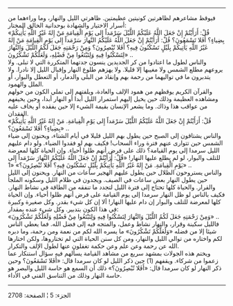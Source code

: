 ------------------------------------------------------------------------

فيوقظ مشاعرهم لظاهرتين كونيتين عظيمتين. ظاهرتي الليل والنهار، وما
وراءهما من أسرار الاختيار والشهادة بوحدانية الخالق المختار:  
«قُلْ: أَرَأَيْتُمْ إِنْ جَعَلَ اللَّهُ عَلَيْكُمُ اللَّيْلَ سَرْمَداً إِلى يَوْمِ الْقِيامَةِ مَنْ إِلهٌ غَيْرُ
اللَّهِ يَأْتِيكُمْ بِضِياءٍ؟ أَفَلا تَسْمَعُونَ؟ قُلْ: أَرَأَيْتُمْ إِنْ جَعَلَ اللَّهُ عَلَيْكُمُ النَّهارَ
سَرْمَداً إِلى يَوْمِ الْقِيامَةِ مَنْ إِلهٌ غَيْرُ اللَّهِ يَأْتِيكُمْ بِلَيْلٍ تَسْكُنُونَ فِيهِ؟ أَفَلا
تُبْصِرُونَ؟ وَمِنْ رَحْمَتِهِ جَعَلَ لَكُمُ اللَّيْلَ وَالنَّهارَ لِتَسْكُنُوا فِيهِ وَلِتَبْتَغُوا مِنْ فَضْلِهِ،
وَلَعَلَّكُمْ تَشْكُرُونَ» ..  
والناس لطول ما اعتادوا من كر الجديدين ينسون جدتهما المتكررة التي لا
تبلى. ولا يروعهم مطلع الشمس ولا مغيبها إلا قليلا. ولا يهزهم طلوع النهار
وإقبال الليل إلا نادرا. ولا يتدبرون ما في تواليهما من رحمة بهم وإنقاذ من
البلى والدمار، أو التعطل والبوار، أو الملل والهمود.  
والقرآن الكريم يوقظهم من همود الإلف والعادة، ويلفتهم إلى تملي الكون من
حولهم ومشاهده العظيمة وذلك حين يخيل إليهم استمرار الليل أبدا أو النهار
أبدا، وحين يخيفهم من عواقب هذا وذاك. وما يشعر الإنسان بقيمة الشيء إلا
حين يفقده أو يخاف عليه الفقدان.  
«قُلْ: أَرَأَيْتُمْ إِنْ جَعَلَ اللَّهُ عَلَيْكُمُ اللَّيْلَ سَرْمَداً إِلى يَوْمِ الْقِيامَةِ. مَنْ إِلهٌ غَيْرُ
اللَّهِ يَأْتِيكُمْ بِضِياءٍ؟ أَفَلا تَسْمَعُونَ؟» ..  
والناس يشتاقون إلى الصبح حين يطول بهم الليل قليلا في أيام الشتاء، ويحنون
إلى ضياء الشمس حين تتوارى عنهم فترة وراء السحاب! فكيف بهم لو فقدوا
الضياء. ولو دام عليهم الليل سرمدا إلى يوم القيامة؟ ذلك على فرض أنهم ظلوا
أحياء. وإن الحياة كلها لمعرضة للتلف والبوار، لو لم يطلع عليها النهار!
«قُلْ: أَرَأَيْتُمْ إِنْ جَعَلَ اللَّهُ عَلَيْكُمُ النَّهارَ سَرْمَداً إِلى يَوْمِ الْقِيامَةِ. مَنْ إِلهٌ غَيْرُ
اللَّهِ يَأْتِيكُمْ بِلَيْلٍ تَسْكُنُونَ فِيهِ؟ أَفَلا تُبْصِرُونَ؟» «1» ..  
والناس يستروحون الظلال حين يطول عليهم الهجير ساعات من النهار. ويحنون إلى
الليل حين يطول النهار بعض ساعات في الصيف. ويجدون في ظلام الليل وسكونه
الملجأ والقرار. والحياة كلها تحتاج إلى فترة الليل لتجدد ما تنفقه من
الطاقة في نشاط النهار. فكيف بالناس لو ظل النهار سرمدا إلى يوم القيامة
على فرض أنهم ظلوا أحياء. وإن الحياة كلها لمعرضة للتلف والبوار إن دام
عليها النهار! ألا إن كل شيء بقدر. وكل صغيرة وكبيرة في هذا الكون بتدبير.
وكل شيء عنده بمقدار:  
«وَمِنْ رَحْمَتِهِ جَعَلَ لَكُمُ اللَّيْلَ وَالنَّهارَ لِتَسْكُنُوا فِيهِ وَلِتَبْتَغُوا مِنْ فَضْلِهِ وَلَعَلَّكُمْ
تَشْكُرُونَ» ..  
فالليل سكينة وقرار، والنهار نشاط وعمل، والمتجه فيه إلى فضل الله. فما
يعطي الناس شيئا إلا من فضله «وَلَعَلَّكُمْ تَشْكُرُونَ» ما يسره الله لكم من نعمة ومن
رحمة، وما دبره لكم واختاره من توالي الليل والنهار، ومن كل سنن الحياة
التي لم تختاروها، ولكن اختارها الله عن رحمة وعن علم وعن حكمة تغفلون عنها
لطول الإلف والتكرار.  
ويختم هذه الجولات بمشهد سريع من مشاهد القيامة يسألهم فيه سؤال استنكار
عما زعموا من شركاء. ويقفهم (1) حين ذكر الليل لو كان سرمدا قال: «أَفَلا
تَسْمَعُونَ؟ وحين ذكر النهار لو كان سرمدا قال: «أَفَلا تُبْصِرُونَ؟» ذلك أن السمع هو
حاسة الليل والبصر هو حاسة النهار وذلك من التناسق الفني في الأداء.

------------------------------------------------------------------------

الجزء: 5 ¦ الصفحة: 2708
